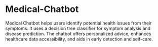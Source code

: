 # Medical-Chatbot
Medical Chatbot helps users identify potential health issues from their symptoms. It uses a decision tree classifier for symptom analysis and disease prediction. The chatbot offers personalized advice, enhances healthcare data accessibility, and aids in early detection and self-care.
